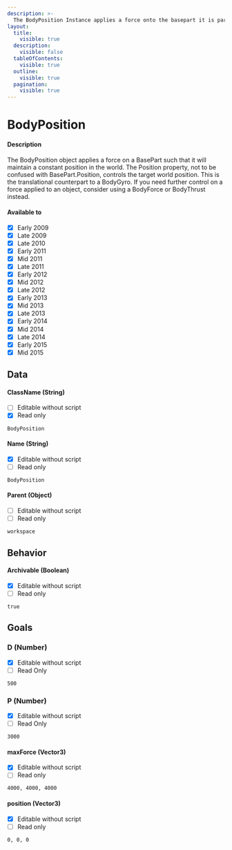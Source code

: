 ```yaml
---
description: >-
  The BodyPosition Instance applies a force onto the basepart it is parented to in such a way that it will maintain a constant position in the workspace.
layout:
  title:
    visible: true
  description:
    visible: false
  tableOfContents:
    visible: true
  outline:
    visible: true
  pagination:
    visible: true
---
```


# BodyPosition

#### Description

The BodyPosition object applies a force on a BasePart such that it will maintain a constant position in the world.
  The Position property, not to be confused with BasePart.Position, controls the target world position.
  This is the translational counterpart to a BodyGyro. 
  If you need further control on a force applied to an object, consider using a BodyForce or BodyThrust instead.

#### Available to

* [x] Early 2009
* [x] Late 2009
* [x] Late 2010
* [x] Early 2011
* [x] Mid 2011
* [x] Late 2011
* [x] Early 2012
* [x] Mid 2012
* [x] Late 2012
* [x] Early 2013
* [x] Mid 2013
* [x] Late 2013
* [x] Early 2014
* [x] Mid 2014
* [x] Late 2014
* [x] Early 2015
* [x] Mid 2015

## Data

#### ClassName (String)

* [ ] Editable without script
* [x] Read only

```
BodyPosition
```

#### Name (String)

* [x] Editable without script
* [ ] Read only

```
BodyPosition
```

#### Parent (Object)

* [ ] Editable without script
* [ ] Read only

```
workspace
```

## Behavior

#### Archivable (Boolean)

* [x] Editable without script
* [ ] Read only

```
true
```

## Goals

### D (Number)

* [x] Editable without script
* [ ] Read Only
      
```
500
```

### P (Number)

* [x] Editable without script
* [ ] Read Only

```
3000
```

#### maxForce (Vector3)

* [x] Editable without script
* [ ] Read only

```
4000, 4000, 4000
```

#### position (Vector3)

* [x] Editable without script
* [ ] Read only

```
0, 0, 0
```

